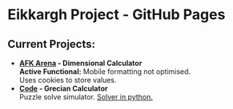 <h1>Eikkargh Project - GitHub Pages</h1>
<h2>Current Projects:</h2>
<ul>
  <li><a href="https://eikkargh.github.io/afk.html"><b>AFK Arena</a> - Dimensional Calculator</b><br>
  <b>Active Functional:</b> Mobile formatting not optimised.<br>
  Uses cookies to store values.</li>
  <li><b><a href="https://eikkargh.github.io/code.html">Code</a> - Grecian Calculator</b><br>
    Puzzle solve simulator. <a href="https://github.com/Eikkargh/puzzles/blob/main/grecian_computer/grecian_computer.py">Solver in python.</a>
  </li>
</ul>
